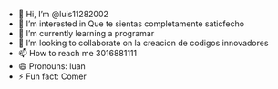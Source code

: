 - 👋 Hi, I’m @luis11282002
- 👀 I’m interested in Que te sientas completamente saticfecho
- 🌱 I’m currently learning a programar
- 💞️ I’m looking to collaborate on la creacion de codigos innovadores
- 📫 How to reach me 3016881111
- 😄 Pronouns: luan
- ⚡ Fun fact: Comer

<!---
luis11282002/luis11282002 is a ✨ special ✨ repository because its `README.md` (this file) appears on your GitHub profile.
You can click the Preview link to take a look at your changes.
--->
